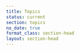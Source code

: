 ```yaml
---
title: Topics
status: current
section: topics
no_date: true
format_class: section-head
layout: section-head
---
```


